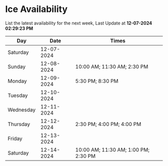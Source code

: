 # Ice Availability

List the latest availability for the next week, Last Update at **12-07-2024 02:29:23 PM**

| Day         | Date        | Times       |
| ----------- | ----------- | ----------- |
|Saturday|12-07-2024||
|Sunday|12-08-2024|10:00 AM; 11:30 AM; 2:30 PM|
|Monday|12-09-2024|5:30 PM; 8:30 PM|
|Tuesday|12-10-2024||
|Wednesday|12-11-2024||
|Thursday|12-12-2024|2:30 PM; 4:00 PM; 4:00 PM|
|Friday|12-13-2024||
|Saturday|12-14-2024|10:00 AM; 11:30 AM; 1:00 PM; 2:30 PM|
